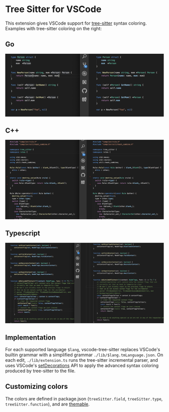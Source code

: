 # Tree Sitter for VSCode

This extension gives VSCode support for [tree-sitter](http://tree-sitter.github.io/tree-sitter/) syntax coloring. Examples with tree-sitter coloring on the right:

## Go

![Go](./screenshots/go.png)

## C++

![C++](./screenshots/cpp.png)

## Typescript

![Typescript](./screenshots/typescript.png)

## Implementation

For each supported language `$lang`, vscode-tree-sitter replaces VSCode's builtin grammar with a simplified grammar `./lib/$lang.tmLanguage.json`.
On each edit, `./lib/extension.ts` runs the tree-sitter incremental parser, and uses VSCode's [setDecorations](https://code.visualstudio.com/api/references/vscode-api#workspace) API to apply the advanced syntax coloring produced by tree-sitter to the file.

## Customizing colors

The colors are defined in package.json (`treeSitter.field`, `treeSitter.type`, `treeSitter.function`), and are [themable](https://code.visualstudio.com/api/extension-guides/color-theme).